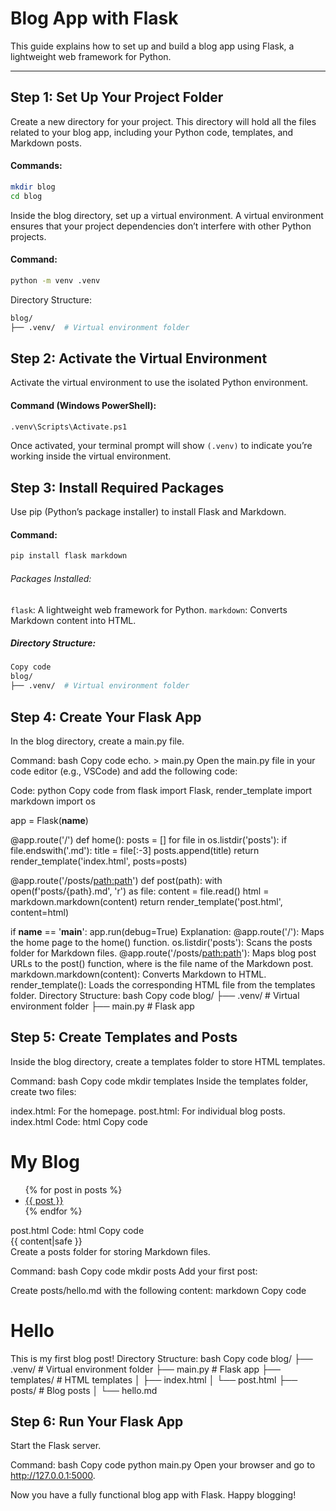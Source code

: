 # Blog App with Flask

This guide explains how to set up and build a blog app using Flask, a lightweight web framework for Python.

---

## **Step 1: Set Up Your Project Folder**

Create a new directory for your project. This directory will hold all the files related to your blog app, including your Python code, templates, and Markdown posts.

#### Commands:
```bash
mkdir blog
cd blog
```
Inside the blog directory, set up a virtual environment. A virtual environment ensures that your project dependencies don’t interfere with other Python projects.

#### Command:
```bash
python -m venv .venv
```
Directory Structure:
```bash
blog/
├── .venv/  # Virtual environment folder
```

## **Step 2: Activate the Virtual Environment**

Activate the virtual environment to use the isolated Python environment.

#### Command (Windows PowerShell):
```bash
.venv\Scripts\Activate.ps1
```
Once activated, your terminal prompt will show `(.venv)` to indicate you’re working inside the virtual environment.

## **Step 3: Install Required Packages**

Use pip (Python’s package installer) to install Flask and Markdown.

#### Command:
```bash
pip install flask markdown
```
###### Packages Installed:
`flask`: A lightweight web framework for Python.
`markdown`: Converts Markdown content into HTML.

##### Directory Structure:
```bash
Copy code
blog/
├── .venv/  # Virtual environment folder
```
## **Step 4: Create Your Flask App**

In the blog directory, create a main.py file.

Command:
bash
Copy code
echo. > main.py
Open the main.py file in your code editor (e.g., VSCode) and add the following code:

Code:
python
Copy code
from flask import Flask, render_template
import markdown
import os

app = Flask(__name__)

@app.route('/')
def home():
    posts = []
    for file in os.listdir('posts'):
        if file.endswith('.md'):
            title = file[:-3]
            posts.append(title)
    return render_template('index.html', posts=posts)

@app.route('/posts/<path:path>')
def post(path):
    with open(f'posts/{path}.md', 'r') as file:
        content = file.read()
        html = markdown.markdown(content)
    return render_template('post.html', content=html)

if __name__ == '__main__':
    app.run(debug=True)
Explanation:
@app.route('/'): Maps the home page to the home() function.
os.listdir('posts'): Scans the posts folder for Markdown files.
@app.route('/posts/<path:path>'): Maps blog post URLs to the post() function, where <path> is the file name of the Markdown post.
markdown.markdown(content): Converts Markdown to HTML.
render_template(): Loads the corresponding HTML file from the templates folder.
Directory Structure:
bash
Copy code
blog/
├── .venv/  # Virtual environment folder
├── main.py  # Flask app

## **Step 5: Create Templates and Posts**

Inside the blog directory, create a templates folder to store HTML templates.

Command:
bash
Copy code
mkdir templates
Inside the templates folder, create two files:

index.html: For the homepage.
post.html: For individual blog posts.
index.html Code:
html
Copy code
<!DOCTYPE html>
<html lang="en">
<head>
    <title>My Blog</title>
</head>
<body>
    <h1>My Blog</h1>
    <ul>
        {% for post in posts %}
        <li><a href="/posts/{{ post }}">{{ post }}</a></li>
        {% endfor %}
    </ul>
</body>
</html>
post.html Code:
html
Copy code
<!DOCTYPE html>
<html lang="en">
<head>
    <title>{{ content|safe }}</title>
</head>
<body>
    <div>
        {{ content|safe }}
    </div>
</body>
</html>
Create a posts folder for storing Markdown files.

Command:
bash
Copy code
mkdir posts
Add your first post:

Create posts/hello.md with the following content:
markdown
Copy code
# Hello

This is my first blog post!
Directory Structure:
bash
Copy code
blog/
├── .venv/        # Virtual environment folder
├── main.py       # Flask app
├── templates/    # HTML templates
│   ├── index.html
│   └── post.html
├── posts/        # Blog posts
│   └── hello.md

## **Step 6: Run Your Flask App**

Start the Flask server.

Command:
bash
Copy code
python main.py
Open your browser and go to http://127.0.0.1:5000.

Now you have a fully functional blog app with Flask. Happy blogging!
